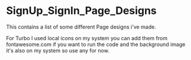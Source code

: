 # SignUp_SignIn_Page_Designs
This contains a list of some different Page designs i've made. 

For Turbo I used local icons on my system you can add them from fontawesome.com if you want to run the code and the background image it's also on my system so use any for now.
